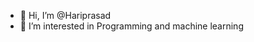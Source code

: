 - 👋 Hi, I’m @Hariprasad
- 👀 I’m interested in Programming and machine learning

<!---
Hariprasad36825/Hariprasad36825 is a ✨ special ✨ repository because its `README.md` (this file) appears on your GitHub profile.
You can click the Preview link to take a look at your changes.
--->
